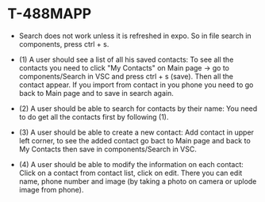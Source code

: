 # T-488MAPP


* Search does not work unless it is refreshed in expo. So in file search in components, press ctrl + s.

* (1) A user should see a list of all his saved contacts:
  To see all the contacts you need to click "My Contacts" on Main page -> go to components/Search in VSC and   press ctrl + s (save). Then all the contact appear. If you import from contact in you phone you need to go   back to Main page and to save in search again.
* (2) A user should be able to search for contacts by their name:
  You need to do get all the contacts first by following (1). 
* (3) A user should be able to create a new contact:
  Add contact in upper left corner, to see the added contact go bact to Main page and back to My Contacts       then save in components/Search in VSC.
* (4) A user should be able to modify the information on each contact:
  Click on a contact from contact list, click on edit. There you can edit name, phone number and image (by     taking a photo on camera or uplode image from phone).
